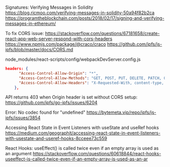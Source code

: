 Signatures: Verifying Messages in Solidity
https://blog.ricmoo.com/verifying-messages-in-solidity-50a94f82b2ca
https://programtheblockchain.com/posts/2018/02/17/signing-and-verifying-messages-in-ethereum/

To fix CORS issue:
https://stackoverflow.com/questions/67181658/create-react-app-web-server-respond-with-cors-headers
https://www.npmjs.com/package/@craco/craco
https://github.com/ipfs/js-ipfs/blob/master/docs/CORS.md

node_modules/react-scripts/config/webpackDevServer.config.js
```json
headers: {
      "Access-Control-Allow-Origin": "*",
      "Access-Control-Allow-Methods": "GET, POST, PUT, DELETE, PATCH, OPTIONS",
      "Access-Control-Allow-Headers": "X-Requested-With, content-type, Authorization"
    },
```

API returns 403 when Origin header is set without CORS setup:
https://github.com/ipfs/go-ipfs/issues/6204

Error: No codec found for "undefined"
https://bytemeta.vip/repo/ipfs/js-ipfs/issues/3854

Accessing React State in Event Listeners with useState and useRef hooks
https://medium.com/geographit/accessing-react-state-in-event-listeners-with-usestate-and-useref-hooks-8cceee73c559

React Hooks: useEffect() is called twice even if an empty array is used as an argument
https://stackoverflow.com/questions/60618844/react-hooks-useeffect-is-called-twice-even-if-an-empty-array-is-used-as-an-ar